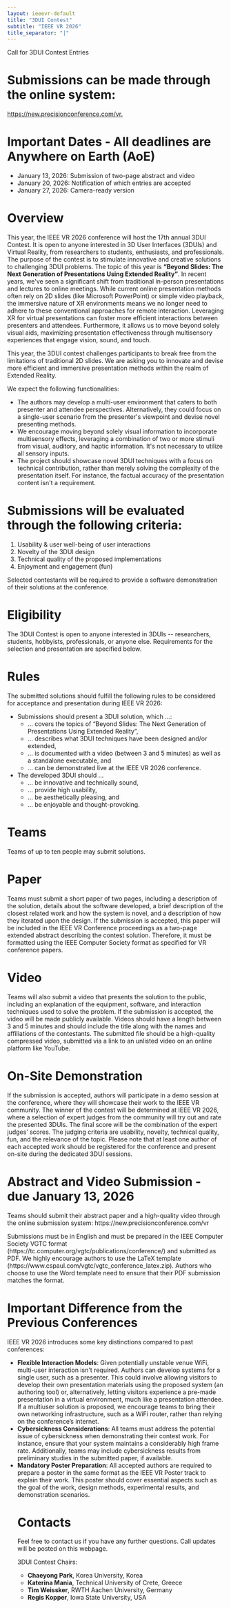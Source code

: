 ```yaml
---
layout: ieeevr-default
title: "3DUI Contest"
subtitle: "IEEE VR 2026"
title_separator: "|"
---
```


<script type="text/javascript">
    $(document).ready(function(){
		var email = ""; 
		var domain = "ieeevr.org"; 

	    email = "contest2025"; 		
		$(".contestSm").html("<span class='text-nowrap'><a href=javascript:location='" + "mail" + "to:" + email + "@" + domain + "'><i class='fas fa-fw fa-envelope-square emailIconSm' style=''></i><i class='emailTextSm'>" + email + "@" + domain + "</a></i></span>");   
        
        $(".contest").html("<span class='text-nowrap'><a href=javascript:location='" + "mail" + "to:" + email + "@" + domain + "'><i class='fas fa-fw fa-envelope-square emailIcon' style=''></i><i class='emailText'>" + email + "@" + domain + "</a></i></span>");              
	});
</script>

<p class="big_title" style="padding-bottom:0; margin-bottom:0">Call for 3DUI Contest Entries</p> 

<h1>Submissions can be made through the online system:</h1> <p><a href="https://new.precisionconference.com/vr." target="_blank">https://new.precisionconference.com/vr.</a></p>

<h1>Important Dates - All deadlines are Anywhere on Earth (AoE)</h1>
<ul>
<li>January 13, 2026: Submission of two-page abstract and video</li>
<li>January 20, 2026: Notification of which entries are accepted</li>
<li>January 27, 2026: Camera-ready version</li>
</ul>

<h1>Overview</h1>
<p>
This year, the IEEE VR 2026 conference will host the 17th annual 3DUI Contest. It is open to anyone interested in 3D User Interfaces (3DUIs) and Virtual Reality, from researchers to students, enthusiasts, and professionals. The purpose of the contest is to stimulate innovative and creative solutions to challenging 3DUI problems. The topic of this year is <strong>“Beyond Slides: The Next Generation of Presentations Using Extended Reality”</strong>. In recent years, we've seen a significant shift from traditional in-person presentations and lectures to online meetings. While current online presentation methods often rely on 2D slides (like Microsoft PowerPoint) or simple video playback, the immersive nature of XR environments means we no longer need to adhere to these conventional approaches for remote interaction. Leveraging XR for virtual presentations can foster more efficient interactions between presenters and attendees. Furthermore, it allows us to move beyond solely visual aids, maximizing presentation effectiveness through multisensory experiences that engage vision, sound, and touch.</p>

<p>This year, the 3DUI contest challenges participants to break free from the limitations of traditional 2D slides. We are asking you to innovate and devise more efficient and immersive presentation methods within the realm of Extended Reality.</p>

<p>
We expect the following functionalities:</p>
<ul>
<li>The authors may develop a multi-user environment that caters to both presenter and attendee perspectives. Alternatively, they could focus on a single-user scenario from the presenter's viewpoint and devise novel presenting methods.</li>
<li>We encourage moving beyond solely visual information to incorporate multisensory effects, leveraging a combination of two or more stimuli from visual, auditory, and haptic information. It's not necessary to utilize all sensory inputs.</li>
<li>The project should showcase novel 3DUI techniques with a focus on technical contribution, rather than merely solving the complexity of the presentation itself. For instance, the factual accuracy of the presentation content isn't a requirement.</li>
</ul>

<h1>Submissions will be evaluated through the following criteria:</h1>
<ol>
<li>Usability & user well-being of user interactions</li>
<li>Novelty of the 3DUI design</li>
<li>Technical quality of the proposed implementations</li>
<li>Enjoyment and engagement (fun)</li>
</ol>

<p>
Selected contestants will be required to provide a software demonstration of their solutions at the conference.</p>

<h1>Eligibility</h1>
<p>The 3DUI Contest is open to anyone interested in 3DUIs -- researchers, students, hobbyists, professionals, or anyone else. Requirements for the selection and presentation are specified below.</p>

<h1>Rules</h1>

<p>
The submitted solutions should fulfill the following rules to be considered for acceptance and presentation during IEEE VR 2026:</p>
<ul>
<li>Submissions should present a 3DUI solution, which …:
<ul>
<li>… covers the topics of “Beyond Slides: The Next Generation of Presentations Using Extended Reality”,</li>
<li>… describes what 3DUI techniques have been designed and/or extended,</li>
<li>… is documented with a video (between 3 and 5 minutes) as well as a standalone executable, and</li>
<li>… can be demonstrated live at the IEEE VR 2026 conference.</li>
</ul>
</li>
<li>The developed 3DUI should …
<ul>
<li>… be innovative and technically sound,</li>
<li>… provide high usability,</li>
<li>… be aesthetically pleasing, and</li>
<li>… be enjoyable and thought-provoking.</li>
</ul>
</li>
</ul>

<h1>Teams</h1>
<p>Teams of up to ten people may submit solutions.</p>

<h1>Paper</h1>
<p>
Teams must submit a short paper of two pages, including a description of the solution, details about the software developed, a brief description of the closest related work and how the system is novel, and a description of how they iterated upon the design. If the submission is accepted, this paper will be included in the IEEE VR Conference proceedings as a two-page extended abstract describing the contest solution. Therefore, it must be formatted using the IEEE Computer Society format as specified for VR conference papers.</p>

<h1>Video</h1>
<p>
Teams will also submit a video that presents the solution to the public, including an explanation of the equipment, software, and interaction techniques used to solve the problem. If the submission is accepted, the video will be made publicly available. Videos should have a length between 3 and 5 minutes and should include the title along with the names and affiliations of the contestants. The submitted file should be a high-quality compressed video, submitted via a link to an unlisted video on an online platform like YouTube.</p>

<h1>On-Site Demonstration</h1>

<p>
If the submission is accepted, authors will participate in a demo session at the conference, where they will showcase their work to the IEEE VR community. The winner of the contest will be determined at IEEE VR 2026, where a selection of expert judges from the community will try out and rate the presented 3DUIs. The final score will be the combination of the expert judges’ scores. The judging criteria are usability, novelty, technical quality, fun, and the relevance of the topic. Please note that at least one author of each accepted work should be registered for the conference and present on-site during the dedicated 3DUI sessions.</p>

<h1>Abstract and Video Submission - due January 13, 2026</h1>
<p>
Teams should submit their abstract paper and a high-quality video through the online submission system: https://new.precisionconference.com/vr</p>
<p>
Submissions must be in English and must be prepared in the IEEE Computer Society VGTC format (https://tc.computer.org/vgtc/publications/conference/) and submitted as PDF. We highly encourage authors to use the LaTeX template (https://www.cspaul.com/vgtc/vgtc_conference_latex.zip). Authors who choose to use the Word template need to ensure that their PDF submission matches the format.</p>

<h1>Important Difference from the Previous Conferences</h1>
<p>
IEEE VR 2026 introduces some key distinctions compared to past conferences:</p>
<ul>
<li><strong>Flexible Interaction Models</strong>: Given potentially unstable venue WiFi, multi-user interaction isn't required. Authors can develop systems for a single user, such as a presenter. This could involve allowing visitors to develop their own presentation materials using the proposed system (an authoring tool) or, alternatively, letting visitors experience a pre-made presentation in a virtual environment, much like a presentation attendee. If a multiuser solution is proposed, we encourage teams to bring their own networking infrastructure, such as a WiFi router, rather than relying on the conference’s internet.</li>
<li><strong>Cybersickness Considerations</strong>: All teams must address the potential issue of cybersickness when demonstrating their contest work. For instance, ensure that your system maintains a considerably high frame rate. Additionally, teams may include cybersickness results from preliminary studies in the submitted paper, if available.</li>
<li><strong>Mandatory Poster Preparation</strong>: All accepted authors are required to prepare a poster in the same format as the IEEE VR Poster track to explain their work. This poster should cover essential aspects such as the goal of the work, design methods, experimental results, and demonstration scenarios.</li>

<h1>Contacts</h1>
<p>Feel free to contact us if you have any further questions. Call updates will be posted on this webpage.</p>

<p>3DUI Contest Chairs:</p>
<ul>
<li><strong>Chaeyong Park</strong>, Korea University, Korea</li>
<li><strong>Katerina Mania</strong>, Technical University of Crete, Greece</li>
<li><strong>Tim Weissker</strong>, RWTH Aachen University, Germany</li>
<li><strong>Regis Kopper</strong>, Iowa State University, USA</li>
</ul> 



